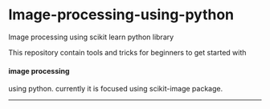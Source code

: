 # Image-processing-using-python
Image processing using scikit learn python library 

This repository contain tools and tricks for beginners to get started with <h4>image processing</h4> using python. currently it is focused using scikit-image package.

---
